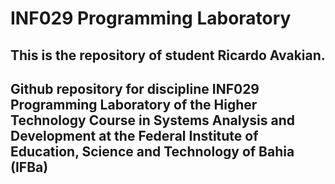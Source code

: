 # INF029 Programming Laboratory

## This is the repository of student Ricardo Avakian.

## Github repository for discipline INF029 Programming Laboratory of the Higher Technology Course in Systems Analysis and Development at the Federal Institute of Education, Science and Technology of Bahia (IFBa)